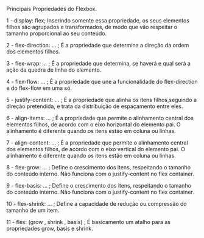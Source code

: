 Principais Propriedades do Flexbox.

1 - display: flex; 
    Inserindo somente essa   propriedade, os seus elementos filhos são agrupados e transformados, de modo que vão respeitar o tamanho proporcional ao seu conteúdo.

2 - flex-direction: ... ;
    É a propriedade que determina a direção da ordem dos elementos filhos.

3 - flex-wrap: ... ;
    É a propriedade que determina, se haverá e qual será a ação da quedra de linha do elemento.

4 - flex-flow: ... ;
    É a propriedade que une a funcionalidade do flex-direction e do flex-flow em uma só.

5 - justify-content: ... ;
    É a propriedade que alinha os itens filhos,seguindo a direção pretendida, e trata da distribuição de espaçamento entre eles.

6 - align-items: ... ;
    É a propriedade que permite o alinhamento central dos elementos filhos, de acordo com o eixo horizontal do elemento pai. O alinhamento é diferente quando os itens estão em coluna ou linhas. 

7 - align-content: ... ;
    É a propriedade que permite o alinhamento central dos elementos filhos, de acordo com o eixo vertical do elemento pai. O alinhamento é diferente quando os itens estão em coluna ou linhas.

8 - flex-grow: ... ;
    Define o crescimento dos itens, respeitando o tamanho do conteúdo interno. Não funciona com o justify-content no flex container.

9 - flex-basis: ... ;
    Define o crescimento dos itens, respeitando o tamanho do conteúdo interno. Não funciona com o justify-content no flex container.

10 - flex-shrink: ... ;
    Define a capacidade de redução ou compressão do tamanho de um item.

11 - flex: (grow , shrink , basis) ;
    É basicamento um atalho para as propriedades grow, basis e shrink.